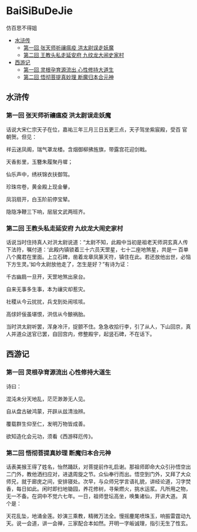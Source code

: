 # BaiSiBuDeJie
仿百思不得姐

- [水浒传](#1)
    - [第一回 张天师祈禳瘟疫 洪太尉误走妖魔](#1.1)
    - [第二回 王教头私走延安府 九纹龙大闹史家村](#1.2)
- [西游记](#2)
    - [第一回 灵根孕育源流出 心性修持大道生](#2.1)
    - [第二回 悟彻菩提真妙理 断魔归本合元神](#2.2)

<h2 id="1">水浒传</h2>

<h3 id="1.1">第一回 张天师祈禳瘟疫 洪太尉误走妖魔</h3>

话说大宋仁宗天子在位，嘉祐三年三月三日五更三点，天子驾坐紫宸殿，受百
官朝贺。但见：

祥云迷凤阁，瑞气罩龙楼。含烟御柳拂旌旗，带露宫花迎剑戟。

天香影里，玉簪朱履聚丹墀；

仙乐声中，绣袄锦衣扶御驾。

珍珠帘卷，黄金殿上现金轝，

凤羽扇开，白玉阶前停宝辇。

隐隐净鞭三下响，层层文武两班齐。

<h3 id="1.2">第二回 王教头私走延安府 九纹龙大闹史家村</h3>

话说当时住持真人对洪太尉说道：“太尉不知，此殿中当初是祖老天师洞玄真人传下法符，嘱付道：‘此殿内镇锁着三十六员天罡星，七十二座地煞星，共是一
百单八个魔君在里面。上立石碑，凿着龙章凤篆天符，镇住在此。若还放他出世，必恼下方生灵。’如今太尉放他走了，怎生是好？”有诗为证：

千古幽扃一旦开，天罡地煞出泉台。

自来无事多生事，本为禳灾却惹灾。

社稷从今云扰扰，兵戈到处闹垓垓。

高俅奸佞虽堪恨，洪信从今酿祸胎。

当时洪太尉听罢，浑身冷汗，捉颤不住。急急收拾行李，引了从人，下山回京，真人并道众送官已罢，自回宫内，修整殿宇，起竖石碑，不在话下。

<h2 id="2">西游记</h2>

<h3 id="2.1">第一回 灵根孕育源流出 心性修持大道生</h3>

诗曰：

混沌未分天地乱，茫茫渺渺无人见。

自从盘古破鸿蒙，开辟从兹清浊辨。

覆载群生仰至仁，发明万物皆成善。

欲知造化会元功，须看《西游释厄传》。

<h3 id="2.2">第二回 悟彻菩提真妙理 断魔归本合元神</h3>


话表美猴王得了姓名，怡然踊跃，对菩提前作礼启谢。那祖师即命大众引孙悟空出二门外，教他洒扫应对，进退周旋之节。众仙奉行而出。悟空到门外，又拜了大众师兄，就于廊庑之间，安排寝处。次早，与众师兄学言语礼貌，讲经论道，习字焚香，每日如此。闲时即扫地锄园，养花修树，寻柴燃火，挑水运浆。凡所用之物，无一不备。在洞中不觉六七年。一日，祖师登坛高坐，唤集诸仙，开讲大道。
真个是：

天花乱坠，地涌金莲。妙演三乘教，精微万法全。慢摇麈尾喷珠玉，响振雷霆动九天。说一会道，讲一会禅，三家配合本如然。开明一字皈诚理，指引无生了性玄。